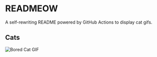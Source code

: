 # READMEOW

A self-rewriting README powered by GitHub Actions to display cat gifs.

## Cats

![Bored Cat GIF](https://media3.giphy.com/media/mlvseq9yvZhba/200.gif?cid=9acd02dad5icjmca0geeth8mhkbbg541mfcuyhw6n7mfsypc&ep=v1_gifs_search&rid=200.gif&ct=g)
